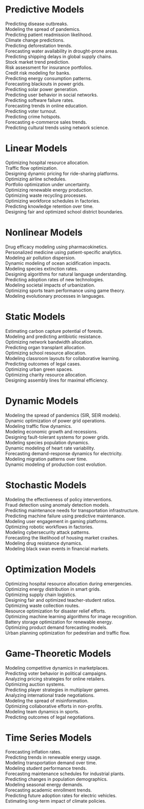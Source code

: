 # Predictive Models
Predicting disease outbreaks. <br>
Modeling the spread of pandemics. <br>
Predicting patient readmission likelihood. <br>
Climate change predictions. <br>
Predicting deforestation trends. <br>
Forecasting water availability in drought-prone areas. <br>
Predicting shipping delays in global supply chains. <br>
Stock market trend prediction. <br>
Risk assessment for insurance portfolios. <br>
Credit risk modeling for banks. <br>
Predicting energy consumption patterns. <br>
Forecasting blackouts in power grids. <br>
Predicting solar power generation. <br>
Predicting user behavior in social networks. <br>
Predicting software failure rates. <br>
Forecasting trends in online education. <br>
Predicting voter turnout. <br>
Predicting crime hotspots. <br>
Forecasting e-commerce sales trends. <br>
Predicting cultural trends using network science. <br>
# Linear Models
Optimizing hospital resource allocation. <br>
Traffic flow optimization. <br>
Designing dynamic pricing for ride-sharing platforms. <br>
Optimizing airline schedules. <br>
Portfolio optimization under uncertainty. <br>
Optimizing renewable energy production. <br>
Optimizing waste recycling processes. <br>
Optimizing workforce schedules in factories. <br>
Predicting knowledge retention over time. <br>
Designing fair and optimized school district boundaries. <br>
# Nonlinear Models
Drug efficacy modeling using pharmacokinetics. <br>
Personalized medicine using patient-specific analytics. <br>
Modeling air pollution dispersion. <br>
Dynamic modeling of ocean acidification impacts. <br>
Modeling species extinction rates. <br>
Designing algorithms for natural language understanding. <br>
Predicting adoption rates of new technologies. <br>
Modeling societal impacts of urbanization. <br>
Optimizing sports team performance using game theory. <br>
Modeling evolutionary processes in languages. <br>
# Static Models
Estimating carbon capture potential of forests. <br>
Modeling and predicting antibiotic resistance. <br>
Optimizing network bandwidth allocation. <br>
Predicting organ transplant allocation. <br>
Optimizing school resource allocation. <br>
Modeling classroom layouts for collaborative learning. <br>
Predicting outcomes of legal cases. <br>
Optimizing urban green spaces. <br>
Optimizing charity resource allocation. <br>
Designing assembly lines for maximal efficiency. <br>
# Dynamic Models
Modeling the spread of pandemics (SIR, SEIR models). <br>
Dynamic optimization of power grid operations. <br>
Modeling traffic flow dynamics. <br>
Modeling economic growth and recessions. <br>
Designing fault-tolerant systems for power grids. <br>
Modeling species population dynamics. <br>
Dynamic modeling of heart rate variability. <br>
Forecasting demand-response dynamics for electricity. <br>
Modeling migration patterns over time. <br>
Dynamic modeling of production cost evolution. <br>
# Stochastic Models
Modeling the effectiveness of policy interventions. <br>
Fraud detection using anomaly detection models. <br>
Predicting maintenance needs for transportation infrastructure. <br>
Predicting machine failure using predictive maintenance. <br>
Modeling user engagement in gaming platforms. <br>
Optimizing robotic workflows in factories. <br>
Modeling cybersecurity attack patterns. <br>
Forecasting the likelihood of housing market crashes. <br>
Modeling drug resistance dynamics. <br>
Modeling black swan events in financial markets. <br>
# Optimization Models
Optimizing hospital resource allocation during emergencies. <br>
Optimizing energy distribution in smart grids. <br>
Optimizing supply chain logistics. <br>
Designing fair and optimized teacher-student ratios. <br>
Optimizing waste collection routes. <br>
Resource optimization for disaster relief efforts. <br>
Optimizing machine learning algorithms for image recognition. <br>
Battery storage optimization for renewable energy. <br>
Optimizing product demand forecasting models. <br>
Urban planning optimization for pedestrian and traffic flow. <br>
# Game-Theoretic Models
Modeling competitive dynamics in marketplaces. <br>
Predicting voter behavior in political campaigns. <br>
Analyzing pricing strategies for online retailers. <br>
Optimizing auction systems. <br>
Predicting player strategies in multiplayer games. <br>
Analyzing international trade negotiations. <br>
Modeling the spread of misinformation. <br>
Optimizing collaborative efforts in non-profits. <br>
Modeling team dynamics in sports. <br>
Predicting outcomes of legal negotiations. <br>
# Time Series Models
Forecasting inflation rates. <br>
Predicting trends in renewable energy usage. <br>
Modeling transportation demand over time. <br>
Modeling student performance trends. <br>
Forecasting maintenance schedules for industrial plants. <br>
Predicting changes in population demographics. <br>
Modeling seasonal energy demands. <br>
Forecasting academic enrollment trends. <br>
Predicting future adoption rates for electric vehicles. <br>
Estimating long-term impact of climate policies. <br>